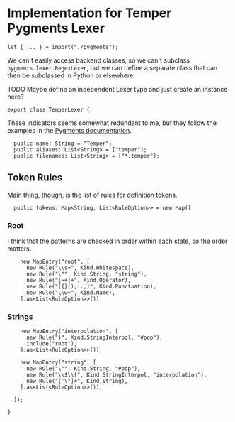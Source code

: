 # Implementation for Temper Pygments Lexer

    let { ... } = import("./pygments");

We can't easily access backend classes, so we can't subclass
`pygments.lexer.RegexLexer`, but we can define a separate class that can then
be subclassed in Python or elsewhere.

TODO Maybe define an independent Lexer type and just create an instance here?

    export class TemperLexer {

These indicators seems somewhat redundant to me, but they follow the examples in
the [Pygments documentation][pygments-lexer-docs].

      public name: String = "Temper";
      public aliases: List<String> = ["temper"];
      public filenames: List<String> = ["*.temper"];

## Token Rules

Main thing, though, is the list of rules for definition tokens.

      public tokens: Map<String, List<RuleOption>> = new Map([

### Root

I think that the patterns are checked in order within each state, so the order
matters.

        new MapEntry("root", [
          new Rule("\\s+", Kind.Whitespace),
          new Rule("\"", Kind.String, "string"),
          new Rule("[=+]+", Kind.Operator),
          new Rule("[{}();:.,]", Kind.Punctuation),
          new Rule("\\w+", Kind.Name),
        ].as<List<RuleOption>>()),

### Strings

        new MapEntry("interpolation", [
          new Rule("}", Kind.StringInterpol, "#pop"),
          include("root"),
        ].as<List<RuleOption>>()),

        new MapEntry("string", [
          new Rule("\"", Kind.String, "#pop"),
          new Rule("\\$\\{", Kind.StringInterpol, "interpolation"),
          new Rule("[^\"]+", Kind.String),
        ].as<List<RuleOption>>()),

      ]);

    }

[pygments-lexer-docs]: https://pygments.org/docs/lexerdevelopment/

